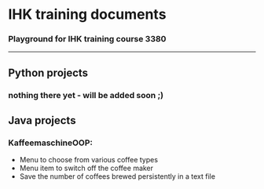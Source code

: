 # IHK training documents
### Playground for IHK training course 3380
---

## Python projects
### nothing there yet - will be added soon ;)


## Java projects
### KaffeemaschineOOP:
+ Menu to choose from various coffee types
+ Menu item to switch off the coffee maker
+ Save the number of coffees brewed persistently in a text file